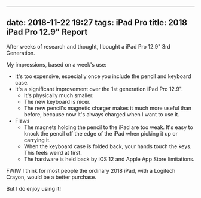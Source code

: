 
---
date: 2018-11-22 19:27
tags: iPad Pro
title: 2018 iPad Pro 12.9" Report
---

After weeks of research and thought, I bought a iPad Pro 12.9" 3rd Generation.

My impressions, based on a week's use:

* It's too expensive, especially once you include the pencil and keyboard case.
* It's a significant improvement over the 1st generation iPad Pro 12.9".
  * It's physically much smaller.
  * The new keyboard is nicer.
  * The new pencil's magnetic charger makes it much more useful than before, because now it's always charged when I want to use it.
* Flaws
  * The magnets holding the pencil to the iPad are too weak. It's easy to knock the pencil off the edge of the iPad when picking it up or carrying it.
  * When the keyboard case is folded back, your hands touch the keys. This feels weird at first.
  * The hardware is held back by iOS 12 and Apple App Store limitations.

FWIW I think for most people the ordinary 2018 iPad, with a Logitech Crayon,
would be a better purchase.

But I do enjoy using it!
